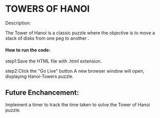 # TOWERS OF HANOI

Description:

The Tower of Hanoi is a classic puzzle where the objective is to move a stack of disks from one peg to another .

#### How to run the code:

step1:Save the HTML file with .html extension.

step2:Click the "Go Live" button.A new browser window will open, displaying Hanoi-Towers puzzle.

## Future Enchancement:

Implement a timer to track the time taken to solve the Tower of Hanoi puzzle.
